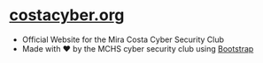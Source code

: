 # [costacyber.org](https://costacyber.org/)
- Official Website for the Mira Costa Cyber Security Club
- Made with ❤️ by the MCHS cyber security club using [Bootstrap](https://getbootstrap.com/)
